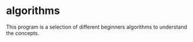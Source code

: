 # algorithms
This program is a selection of different beginners algorithms to understand the concepts.
